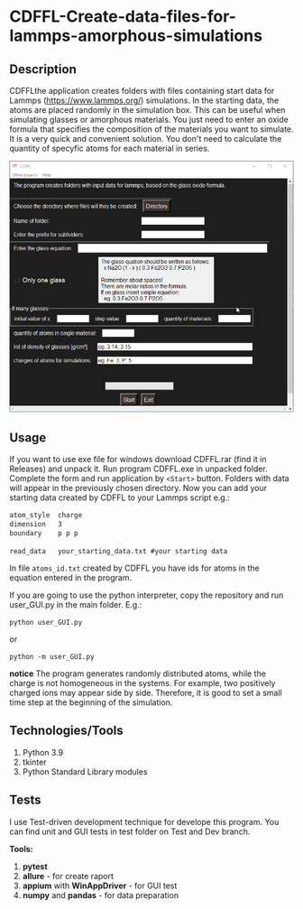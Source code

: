 # CDFFL-Create-data-files-for-lammps-amorphous-simulations

## Description 
CDFFLthe application creates folders with files containing start data for Lammps (https://www.lammps.org/) simulations. In the starting data, the atoms are placed randomly in the simulation box. This can be useful when simulating glasses or amorphous materials. You just need to enter an oxide formula that specifies the composition of the materials you want to simulate. It is a very quick and convenient solution. You don't need to calculate the quantity of specyfic atoms for each material in series.


![Window of app CDFFL](image.png "Window of app CDFFL")
## Usage 
If you want to use exe file for windows download CDFFL.rar (find it in Releases) and unpack it.
Run program CDFFL.exe in unpacked folder. Complete the form and run application by `<Start>` button. Folders with data will appear in the previously chosen directory. Now you can add your starting data created by CDFFL to your Lammps script e.g.:

```
atom_style	charge
dimension 	3
boundary	p p p

read_data	your_starting_data.txt #your starting data
```
In file  ```atoms_id.txt``` created by CDFFL you have ids for atoms in the equation entered in the program. 

If you are going to use the python interpreter, copy the repository and run user_GUI.py in the main folder. E.g.:

``` 
python user_GUI.py
```
or
``` 
python -m user_GUI.py
```
**notice**
The program generates randomly distributed atoms, while the charge is not homogeneous in the systems. For example, two positively charged ions may appear side by side. Therefore, it is good to set a small time step at the beginning of the simulation.

## Technologies/Tools

1. Python 3.9 
2. tkinter 
3. Python Standard Library modules 

## Tests 
I use Test-driven development technique for develope this program. You can find unit and GUI tests in test folder on Test and Dev branch. 

**Tools:** 
1. **pytest**
2. **allure** - for create raport 
3. **appium** with **WinAppDriver** - for GUI test 
4. **numpy** and **pandas** - for data preparation
